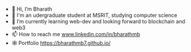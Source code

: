- 👋 Hi, I’m Bharath
- 🏫 I'm an udergraduate student at MSRIT, studying computer science
- 🌱 I’m currently learning web-dev and looking forward to blockchain and web3
- 📫 How to reach me www.linkedin.com/in/bharathmb
- 🕸️ Portfolio https://bharathmb7.github.io/

<!---
bharathmb7/bharathmb7 is a ✨ special ✨ repository because its `README.md` (this file) appears on your GitHub profile.
You can click the Preview link to take a look at your changes.
--->
